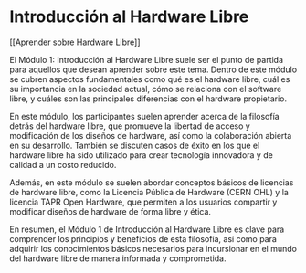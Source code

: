 # Introducción al Hardware Libre

[[Aprender sobre Hardware Libre]]

El Módulo 1: Introducción al Hardware Libre suele ser el punto de partida para aquellos que desean aprender sobre este tema. Dentro de este módulo se cubren aspectos fundamentales como qué es el hardware libre, cuál es su importancia en la sociedad actual, cómo se relaciona con el software libre, y cuáles son las principales diferencias con el hardware propietario.

En este módulo, los participantes suelen aprender acerca de la filosofía detrás del hardware libre, que promueve la libertad de acceso y modificación de los diseños de hardware, así como la colaboración abierta en su desarrollo. También se discuten casos de éxito en los que el hardware libre ha sido utilizado para crear tecnología innovadora y de calidad a un costo reducido.

Además, en este módulo se suelen abordar conceptos básicos de licencias de hardware libre, como la Licencia Pública de Hardware (CERN OHL) y la licencia TAPR Open Hardware, que permiten a los usuarios compartir y modificar diseños de hardware de forma libre y ética.

En resumen, el Módulo 1 de Introducción al Hardware Libre es clave para comprender los principios y beneficios de esta filosofía, así como para adquirir los conocimientos básicos necesarios para incursionar en el mundo del hardware libre de manera informada y comprometida.
